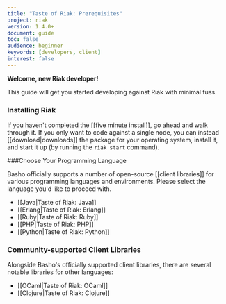 ```yaml
---
title: "Taste of Riak: Prerequisites"
project: riak
version: 1.4.0+
document: guide
toc: false
audience: beginner
keywords: [developers, client]
interest: false
---
```


**Welcome, new Riak developer!**

This guide will get you started developing against Riak with minimal fuss.

### Installing Riak

If you haven't completed the [[five minute install]], go ahead and walk through it. If you only want to code against a single node, you can instead [[download|downloads]] the package for your operating system, install it, and start it up (by running the `riak start` command).

###Choose Your Programming Language

Basho officially supports a number of open-source [[client libraries]] for various programming languages and environments.  Please select the language you'd like to proceed with.

<ul class="planguages">
<li data-lang="java">[[Java|Taste of Riak: Java]]</li>
<li data-lang="erlang">[[Erlang|Taste of Riak: Erlang]]</li>
<li data-lang="ruby">[[Ruby|Taste of Riak: Ruby]]</li>
<li data-lang="php">[[PHP|Taste of Riak: PHP]]</li>
<li data-lang="python">[[Python|Taste of Riak: Python]]</li>
</ul>

### Community-supported Client Libraries

Alongside Basho's officially supported client libraries, there are several
notable libraries for other languages:

* [[OCaml|Taste of Riak: OCaml]]
* [[Clojure|Taste of Riak: Clojure]]
